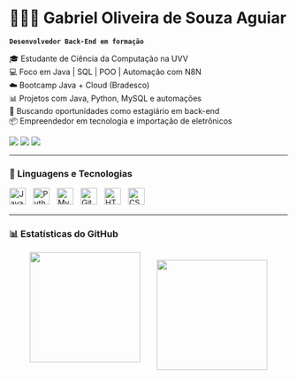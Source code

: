 # 👨🏻‍💻 Gabriel Oliveira de Souza Aguiar

**`Desenvolvedor Back-End em formação`**

🎓 Estudante de Ciência da Computação na UVV  
💻 Foco em Java | SQL | POO | Automação com N8N  
☁️ Bootcamp Java + Cloud (Bradesco)  
📊 Projetos com Java, Python, MySQL e automações  
🚀 Buscando oportunidades como estagiário em back-end  
📦 Empreendedor em tecnologia e importação de eletrônicos  
<div> 

  <a href="https://instagram.com/gabrielgaks" target="_blank"><img src="https://img.shields.io/badge/-Instagram-%23E4405F?style=for-the-badge&logo=instagram&logoColor=white" target="_blank"></a>
  <a href = "mailto:gabriel.260902@gmail.com"><img src="https://img.shields.io/badge/-Gmail-%23333?style=for-the-badge&logo=gmail&logoColor=white" target="_blank"></a>
  <a href="https://www.linkedin.com/in/gabriel-oliveira-de-souza-aguiar/" target="_blank"><img src="https://img.shields.io/badge/-LinkedIn-%230077B5?style=for-the-badge&logo=linkedin&logoColor=white" target="_blank"></a> 
  
</div>

---


### 🤖 Linguagens e Tecnologias

<img align="left" alt="Java" title="Java" width="30px" style="padding-right: 10px;" src="https://cdn.jsdelivr.net/gh/devicons/devicon/icons/java/java-original.svg" />
<img align="left" alt="Python" title="Python" width="30px" style="padding-right: 10px;" src="https://cdn.jsdelivr.net/gh/devicons/devicon/icons/python/python-original.svg" />
<img align="left" alt="MySQL" title="MySQL" width="30px" style="padding-right: 10px;" src="https://cdn.jsdelivr.net/gh/devicons/devicon/icons/mysql/mysql-original.svg" />
<img align="left" alt="Git" title="Git" width="30px" style="padding-right: 10px;" src="https://cdn.jsdelivr.net/gh/devicons/devicon/icons/git/git-original.svg" />
<img align="left" alt="HTML" title="HTML" width="30px" style="padding-right: 10px;" src="https://cdn.jsdelivr.net/gh/devicons/devicon/icons/html5/html5-original.svg" />
<img align="left" alt="CSS" title="CSS" width="30px" style="padding-right: 10px;" src="https://cdn.jsdelivr.net/gh/devicons/devicon/icons/css3/css3-original.svg" />

<br/>
<br/>

---


### 📊 Estatísticas do GitHub

<div align="center" style="display: flex; flex-wrap: wrap; justify-content: center; gap: 30px;">
  <img 
    height="200em" 
    src="https://github-readme-stats-tawny-nine-69.vercel.app/api?username=GabrielGaks&show_icons=true&theme=tokyonight&include_all_commits=true&count_private=true&locale=pt-br&rank_icon=percentile&card_width=700" 
  />
  
  <img 
    height="200em" 
    src="https://github-readme-stats-tawny-nine-69.vercel.app/api/top-langs/?username=GabrielGaks&theme=tokyonight&layout=compact&count_private=true&langs_count=9&hide_progress=false" 
  />
</div>
